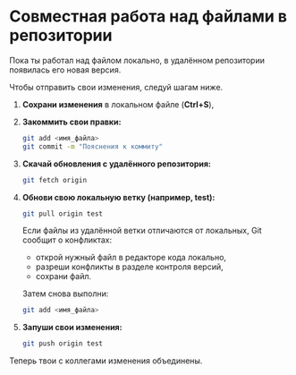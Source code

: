 # Совместная работа над файлами в репозитории

Пока ты работал над файлом локально, в удалённом репозитории появилась его новая версия.

Чтобы отправить свои изменения, следуй шагам ниже.

1. **Сохрани изменения** в локальном файле (**Ctrl+S**),

2. **Закоммить свои правки:**
   ```bash
   git add <имя_файла>
   git commit -m "Пояснения к коммиту"
   ```

3. **Скачай обновления с удалённого репозитория:**
   ```bash
   git fetch origin
   ```

4. **Обнови свою локальную ветку (например, test):**
   ```bash
   git pull origin test
   ```
   Если файлы из удалённой ветки отличаются от локальных, Git сообщит о конфликтах:
     * открой нужный файл в редакторе кода локально,
     * разреши конфликты в разделе контроля версий,
     * сохрани файл. 

   Затем снова выполни:
     ```bash
     git add <имя_файла>
     ```

6. **Запуши свои изменения:**
   ```bash
   git push origin test
   ```

Теперь твои с коллегами изменения объединены.
```
